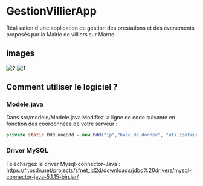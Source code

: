 # GestionVillierApp  
Réalisation d'une application de gestion des prestations et des évenements proposés par la Mairie de villiers sur Marne 
  
## images    


![2](https://user-images.githubusercontent.com/71152540/172053971-88a8d311-e245-443f-84a8-45d3f43d31c2.PNG)
![1](https://user-images.githubusercontent.com/71152540/172053823-a8d160b3-d0db-4d09-87d3-8bd798a47601.PNG)  


## Comment utiliser le logiciel ? 


### Modele.java 
Dans src/modele/Modele.java 
Modifiez la ligne de code suivante en fonction des coordonnées de votre serveur :  

```Java 
private static Bdd uneBdd = new Bdd("ip","base de donnée", "utilisateur", "mdp"); 
```

### Driver MySQL

Téléchargez le driver Mysql-connector-Java : https://fr.osdn.net/projects/sfnet_id2d/downloads/jdbc%20drivers/mysql-connector-java-5.1.15-bin.jar/
